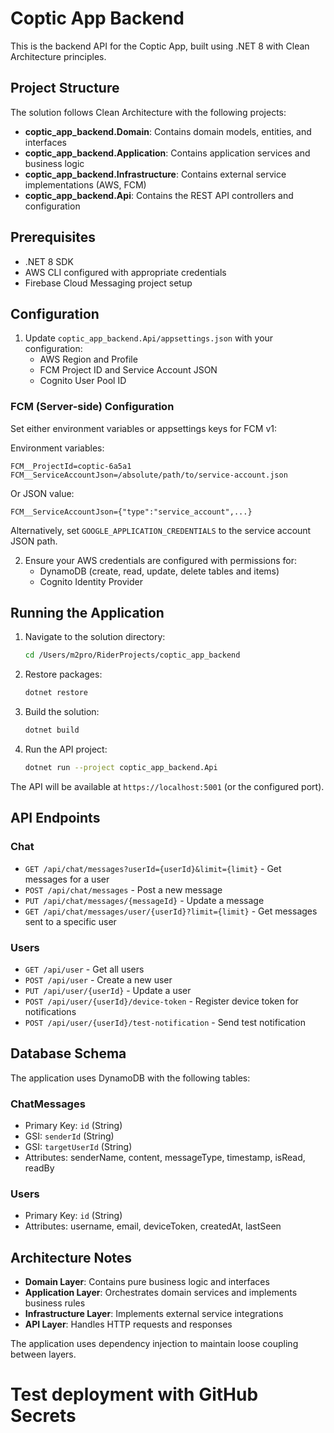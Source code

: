 # Coptic App Backend

This is the backend API for the Coptic App, built using .NET 8 with Clean Architecture principles.

## Project Structure

The solution follows Clean Architecture with the following projects:

- **coptic_app_backend.Domain**: Contains domain models, entities, and interfaces
- **coptic_app_backend.Application**: Contains application services and business logic
- **coptic_app_backend.Infrastructure**: Contains external service implementations (AWS, FCM)
- **coptic_app_backend.Api**: Contains the REST API controllers and configuration

## Prerequisites

- .NET 8 SDK
- AWS CLI configured with appropriate credentials
- Firebase Cloud Messaging project setup

## Configuration

1. Update `coptic_app_backend.Api/appsettings.json` with your configuration:
   - AWS Region and Profile
   - FCM Project ID and Service Account JSON
   - Cognito User Pool ID
### FCM (Server-side) Configuration

Set either environment variables or appsettings keys for FCM v1:

Environment variables:

```
FCM__ProjectId=coptic-6a5a1
FCM__ServiceAccountJson=/absolute/path/to/service-account.json
```

Or JSON value:

```
FCM__ServiceAccountJson={"type":"service_account",...}
```

Alternatively, set `GOOGLE_APPLICATION_CREDENTIALS` to the service account JSON path.


2. Ensure your AWS credentials are configured with permissions for:
   - DynamoDB (create, read, update, delete tables and items)
   - Cognito Identity Provider

## Running the Application

1. Navigate to the solution directory:
   ```bash
   cd /Users/m2pro/RiderProjects/coptic_app_backend
   ```

2. Restore packages:
   ```bash
   dotnet restore
   ```

3. Build the solution:
   ```bash
   dotnet build
   ```

4. Run the API project:
   ```bash
   dotnet run --project coptic_app_backend.Api
   ```

The API will be available at `https://localhost:5001` (or the configured port).

## API Endpoints

### Chat
- `GET /api/chat/messages?userId={userId}&limit={limit}` - Get messages for a user
- `POST /api/chat/messages` - Post a new message
- `PUT /api/chat/messages/{messageId}` - Update a message
- `GET /api/chat/messages/user/{userId}?limit={limit}` - Get messages sent to a specific user

### Users
- `GET /api/user` - Get all users
- `POST /api/user` - Create a new user
- `PUT /api/user/{userId}` - Update a user
- `POST /api/user/{userId}/device-token` - Register device token for notifications
- `POST /api/user/{userId}/test-notification` - Send test notification

## Database Schema

The application uses DynamoDB with the following tables:

### ChatMessages
- Primary Key: `id` (String)
- GSI: `senderId` (String)
- GSI: `targetUserId` (String)
- Attributes: senderName, content, messageType, timestamp, isRead, readBy

### Users
- Primary Key: `id` (String)
- Attributes: username, email, deviceToken, createdAt, lastSeen

## Architecture Notes

- **Domain Layer**: Contains pure business logic and interfaces
- **Application Layer**: Orchestrates domain services and implements business rules
- **Infrastructure Layer**: Implements external service integrations
- **API Layer**: Handles HTTP requests and responses

The application uses dependency injection to maintain loose coupling between layers.
# Test deployment with GitHub Secrets
